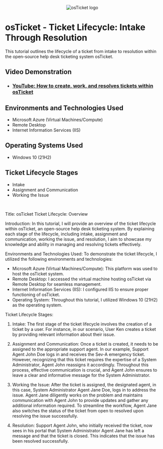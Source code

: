 <p align="center">
<img src="https://i.imgur.com/Clzj7Xs.png" alt="osTicket logo"/>
</p>

<h1>osTicket - Ticket Lifecycle: Intake Through Resolution</h1>
This tutorial outlines the lifecycle of a ticket from intake to resolution within the open-source help desk ticketing system osTicket.<br />


<h2>Video Demonstration</h2>

- ### [YouTube: How to create, work, and resolves tickets within osTicket](https://www.youtube.com)

<h2>Environments and Technologies Used</h2>

- Microsoft Azure (Virtual Machines/Compute)
- Remote Desktop
- Internet Information Services (IIS)

<h2>Operating Systems Used </h2>

- Windows 10</b> (21H2)

<h2>Ticket Lifecycle Stages</h2>

- Intake
- Assignment and Communication
- Working the Issue

</p>
<br />

Title: osTicket Ticket Lifecycle: Overview

Introduction:
In this tutorial, I will provide an overview of the ticket lifecycle within osTicket, an open-source help desk ticketing system. By explaining each stage of the lifecycle, including intake, assignment and communication, working the issue, and resolution, I aim to showcase my knowledge and ability in managing and resolving tickets effectively.

Environments and Technologies Used:
To demonstrate the ticket lifecycle, I utilized the following environments and technologies:

- Microsoft Azure (Virtual Machines/Compute): This platform was used to host the osTicket system.
- Remote Desktop: I accessed the virtual machine hosting osTicket via Remote Desktop for seamless management.
- Internet Information Services (IIS): I configured IIS to ensure proper functioning of osTicket.
- Operating System: Throughout this tutorial, I utilized Windows 10 (21H2) as the operating system.

Ticket Lifecycle Stages:

1. Intake:
The first stage of the ticket lifecycle involves the creation of a ticket by a user. For instance, in our scenario, User Ken creates a ticket by providing relevant information about their issue.

2. Assignment and Communication:
Once a ticket is created, it needs to be assigned to the appropriate support agent. In our example, Support Agent John Doe logs in and receives the Sev-A emergency ticket. However, recognizing that this ticket requires the expertise of a System Administrator, Agent John reassigns it accordingly. Throughout this process, effective communication is crucial, and Agent John ensures to leave a clear and informative message for the System Administrator.

3. Working the Issue:
After the ticket is assigned, the designated agent, in this case, System Administrator Agent Jane Doe, logs in to address the issue. Agent Jane diligently works on the problem and maintains communication with Agent John to provide updates and gather any additional information required. To streamline the workflow, Agent Jane also switches the status of the ticket from open to resolved upon resolving the issue successfully.

4. Resolution:
Support Agent John, who initially received the ticket, now sees in his portal that System Administrator Agent Jane has left a message and that the ticket is closed. This indicates that the issue has been resolved successfully.

